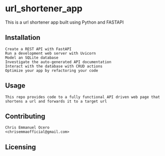 # url_shortener_app

This is a url shortener app built using Python and FASTAPI

## Installation
    Create a REST API with FastAPI
    Run a development web server with Uvicorn
    Model an SQLite database
    Investigate the auto-generated API documentation
    Interact with the database with CRUD actions
    Optimize your app by refactoring your code

## Usage
    This repo provides code to a fully functional API driven web page that shortens a url and forwards it to a target url

## Contributing
    Chris Emmanuel Ocero
    <chrisemmaofficial@gmail.com>

## Licensing
